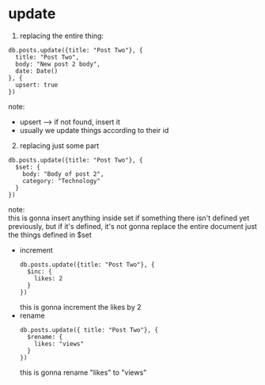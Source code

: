 # update

1. replacing the entire thing:

```
db.posts.update({title: "Post Two"}, {
  title: "Post Two",
  body: "New post 2 body",
  date: Date()
}, {
  upsert: true
})
```

note:

- upsert --> if not found, insert it
- usually we update things according to their id

2. replacing just some part

```
db.posts.update({title: "Post Two"}, {
  $set: {
    body: "Body of post 2",
    category: "Technology"
  }
})
```

note:
<br>
this is gonna insert anything inside set
if something there isn't defined yet previously,
but if it's defined, it's not gonna replace the entire document
just the things defined in $set

- increment
  <br>
  ```
  db.posts.update({title: "Post Two"}, {
    $inc: {
      likes: 2
    }
  })
  ```
  this is gonna increment the likes by 2
- rename
  <br>
  ```
  db.posts.update({ title: "Post Two"}, {
    $rename: {
      likes: "views"
    }
  })
  ```
  this is gonna rename "likes" to "views"
